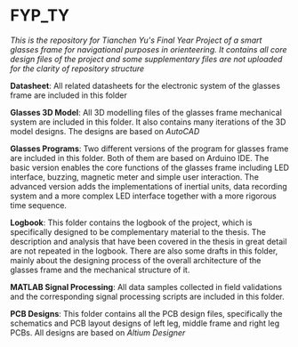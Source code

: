 # FYP_TY
*This is the repository for Tianchen Yu's Final Year Project of a smart glasses frame for navigational purposes in orienteering. It contains all core design files of the project and some supplementary files are not uploaded for the clarity of repository structure*

**Datasheet**: All related datasheets for the electronic system of the glasses frame are included in this folder

**Glasses 3D Model**: All 3D modelling files of the glasses frame mechanical system are included in this folder. It also contains many iterations of the 3D model designs. The designs are based on *AutoCAD*

**Glasses Programs**: Two different versions of the program for glasses frame are included in this folder. Both of them are based on Arduino IDE. The basic version enables the core functions of the glasses frame including LED interface, buzzing, magnetic meter and simple user interaction. The advanced version adds the implementations of inertial units, data recording system and a more complex LED interface together with a more rigorous time sequence.

**Logbook**: This folder contains the logbook of the project, which is specifically designed to be complementary material to the thesis. The description and analysis that have been covered in the thesis in great detail are not repeated in the logbook. There are also some drafts in this folder, mainly about the designing process of the overall architecture of the glasses frame and the mechanical structure of it.

**MATLAB Signal Processing**: All data samples collected in field validations and the corresponding signal processing scripts are included in this folder.

**PCB Designs**: This folder contains all the PCB design files, specifically the schematics and PCB layout designs of left leg, middle frame and right leg PCBs. All designs are based on *Altium Designer*
